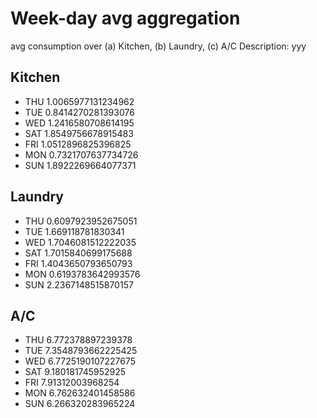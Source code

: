 # Week-day avg aggregation
avg consumption over (a) Kitchen, (b) Laundry, (c) A/C
Description: yyy

## Kitchen
* THU    1.0065977131234962
* TUE    0.8414270281393076
* WED    1.2416580708614195
* SAT    1.8549756678915483
* FRI    1.0512896825396825
* MON    0.7321707637734726
* SUN    1.8922269664077371
## Laundry
* THU    0.6097923952675051
* TUE    1.669118781830341
* WED    1.7046081512222035
* SAT    1.7015840699175688
* FRI    1.4043650793650793
* MON    0.6193783642993576
* SUN    2.2367148515870157
## A/C
* THU    6.772378897239378
* TUE    7.3548793662225425
* WED    6.7725190107227675
* SAT    9.180181745952925
* FRI    7.91312003968254
* MON    6.762632401458586
* SUN    6.266320283965224